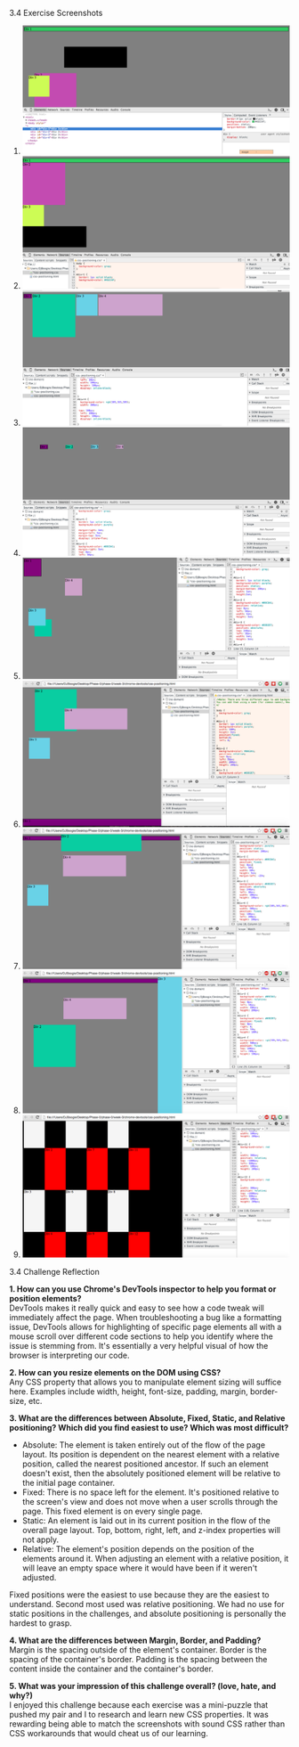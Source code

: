 3.4 Exercise Screenshots

1. ![Ex1](imgs/3.4_Exercise-1.png)  
2. ![Ex2](imgs/3.4_Exercise-2.png)  
4. ![Ex3](imgs/3.4_Exercise-3.png)  
3. ![Ex4](imgs/3.4_Exercise-4.png)  
5. ![Ex5](imgs/3.4_Exercise-5.png)  
6. ![Ex6](imgs/3.4_Exercise-6.png)  
7. ![Ex7](imgs/3.4_Exercise-7.png)  
8. ![Ex8](imgs/3.4_Exercise-8.png)  
9. ![Ex9](imgs/3.4_Exercise-9.png)  
  

3.4 Challenge Reflection

<b>1. How can you use Chrome's DevTools inspector to help you format or position elements?</b>  
DevTools makes it really quick and easy to see how a code tweak will immediately affect the page. When troubleshooting a bug like a formatting issue, DevTools allows for highlighting of specific page elements all with a mouse scroll over different code sections to help you identify where the issue is stemming from. It's essentially a very helpful visual of how the browser is interpreting our code.

<b>2. How can you resize elements on the DOM using CSS?</b>  
Any CSS property that allows you to manipulate element sizing will suffice here. Examples include width, height, font-size, padding, margin, border-size, etc.

<b>3. What are the differences between Absolute, Fixed, Static, and Relative positioning? Which did you find easiest to use? Which was most difficult?</b>

- Absolute: The element is taken entirely out of the flow of the page layout. Its position is dependent on the nearest element with a relative position, called the nearest positioned ancestor. If such an element doesn't exist, then the absolutely positioned element will be relative to the initial page container.
- Fixed: There is no space left for the element. It's positioned relative to the screen's view and does not move when a user scrolls through the page. This fixed element is on every single page.
- Static: An element is laid out in its current position in the flow of the overall page layout. Top, bottom, right, left, and z-index properties will not apply.
- Relative: The element's position depends on the position of the elements around it. When adjusting an element with a relative position, it will leave an empty space where it would have been if it weren't adjusted.

Fixed positions were the easiest to use because they are the easiest to understand. Second most used was relative positioning. We had no use for static positions in the challenges, and absolute positioning is personally the hardest to grasp.

<b>4. What are the differences between Margin, Border, and Padding?</b>  
Margin is the spacing outside of the element's container. Border is the spacing of the container's border. Padding is the spacing between the content inside the container and the container's border.

<b>5. What was your impression of this challenge overall? (love, hate, and why?)</b>  
I enjoyed this challenge because each exercise was a mini-puzzle that pushed my pair and I to research and learn new CSS properties. It was rewarding being able to match the screenshots with sound CSS rather than CSS workarounds that would cheat us of our learning.
